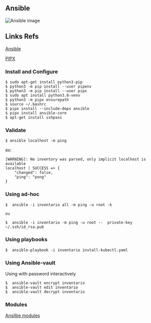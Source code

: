 ## Ansible 

![Ansible image](../img/Untitled.png)

## Links Refs

[Ansible](https://docs.ansible.com/ansible/latest/installation_guide/intro_installation.html)

[PIPX](https://pipx.pypa.io/stable/)

### Install and Configure

    $ sudo apt-get install python3-pip
    $ python3 -m pip install --user pipenv
    $ python3 -m pip install --user pipx
    $ sudo apt install python3.8-venv
    $ python3 -m pipx ensurepath
    $ source ~/.bashrc
    $ pipx install --include-deps ansible
    $ pipx install ansible-core
    $ apt-get install sshpass

### Validate

    $ ansible localhost -m ping

ex:
````log
[WARNING]: No inventory was parsed, only implicit localhost is available
localhost | SUCCESS => {
    "changed": false,
    "ping": "pong"
}
````

### Using ad-hoc 


    $  ansible -i inventario all -m ping -u root -k

    ou 

    $  ansible -i inventario -m ping -u root --  private-key ~/.ssh/id_rsa.pub 

### Using playbooks


    $  ansible-playbook -i inventario install-kubectl.yaml


### Using Ansible-vault 

Using with password interactively

    $  ansible-vault encrypt inventario
    $  ansible-vault edit inventario
    $  ansible-vault decrypt inventario


### Modules

[Ansilbe modules](https://docs.ansible.com/ansible/2.9/modules/list_of_all_modules.html)


